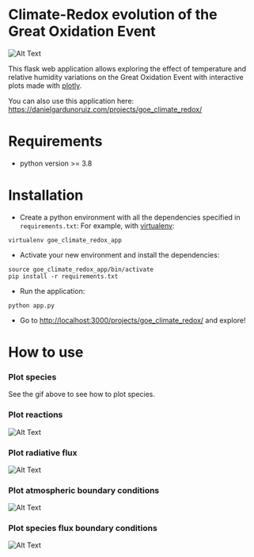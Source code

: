 # Climate-Redox evolution of the Great Oxidation Event

![Alt Text](https://filedn.com/lAPYsgzcix0SyzxXsLrqQpS/goe_climate_redox/plot-species.gif)

This flask web application allows exploring the effect of temperature and relative humidity variations on the Great Oxidation Event with interactive plots made with [plotly](https://plotly.com/python/).

You can also use this application here: <https://danielgardunoruiz.com/projects/goe_climate_redox/>

# Requirements

- python version >= 3.8

# Installation

- Create a python environment with all the dependencies specified in `requirements.txt`: For example, with [virtualenv](https://virtualenv.pypa.io/en/latest/):

```
virtualenv goe_climate_redox_app
```

- Activate your new environment and install the dependencies:
  
```
source goe_climate_redox_app/bin/activate
pip install -r requirements.txt
```

- Run the application:

```
python app.py
```

- Go to <http://localhost:3000/projects/goe_climate_redox/> and explore!

# How to use

### Plot species

 See the gif above to see how to plot species.

### Plot reactions

![Alt Text](https://filedn.com/lAPYsgzcix0SyzxXsLrqQpS/goe_climate_redox/plot-reactions.gif)

### Plot radiative flux

![Alt Text](https://filedn.com/lAPYsgzcix0SyzxXsLrqQpS/goe_climate_redox/plot-radiative-flux.gif)

### Plot atmospheric boundary conditions

![Alt Text](https://filedn.com/lAPYsgzcix0SyzxXsLrqQpS/goe_climate_redox/plot-atm-bcs.gif)

### Plot species flux boundary conditions

![Alt Text](https://filedn.com/lAPYsgzcix0SyzxXsLrqQpS/goe_climate_redox/plot-species-bcs.gif)